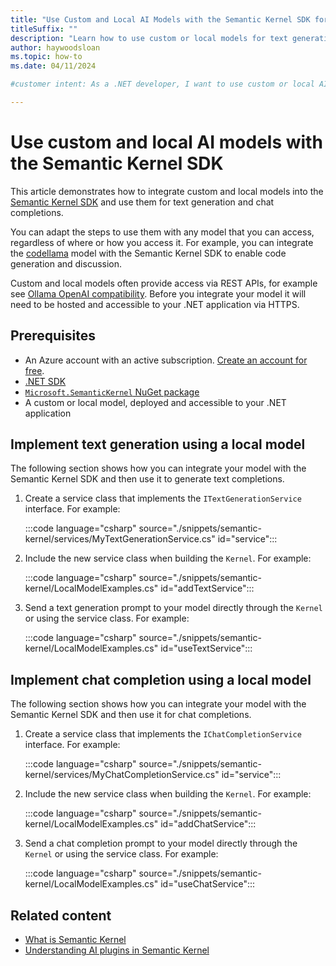 ```yaml
---
title: "Use Custom and Local AI Models with the Semantic Kernel SDK for .NET"
titleSuffix: ""
description: "Learn how to use custom or local models for text generation and chat completions in Semantic Kernel SDK for .NET."
author: haywoodsloan
ms.topic: how-to 
ms.date: 04/11/2024

#customer intent: As a .NET developer, I want to use custom or local AI models with the Semantic Kernel SDK so that I can perform text generation and chat completions using any model available to me.

---
```


# Use custom and local AI models with the Semantic Kernel SDK

This article demonstrates how to integrate custom and local models into the [Semantic Kernel SDK](/semantic-kernel/overview) and use them for text generation and chat completions.

You can adapt the steps to use them with any model that you can access, regardless of where or how you access it. For example, you can integrate the [codellama](https://ollama.com/library/codellama) model with the Semantic Kernel SDK to enable code generation and discussion.

Custom and local models often provide access via REST APIs, for example see [Ollama OpenAI compatibility](https://ollama.com/blog/openai-compatibility). Before you integrate your model it will need to be hosted and accessible to your .NET application via HTTPS.

## Prerequisites

* An Azure account with an active subscription. [Create an account for free](https://azure.microsoft.com/free/?WT.mc_id=A261C142F).
* [.NET SDK](https://dotnet.microsoft.com/download/visual-studio-sdks)
* [`Microsoft.SemanticKernel` NuGet package](https://www.nuget.org/packages/Microsoft.SemanticKernel)
* A custom or local model, deployed and accessible to your .NET application

## Implement text generation using a local model

The following section shows how you can integrate your model with the Semantic Kernel SDK and then use it to generate text completions.

1. Create a service class that implements the `ITextGenerationService` interface. For example:

    :::code language="csharp" source="./snippets/semantic-kernel/services/MyTextGenerationService.cs" id="service":::

2. Include the new service class when building the `Kernel`. For example:

    :::code language="csharp" source="./snippets/semantic-kernel/LocalModelExamples.cs" id="addTextService":::

3. Send a text generation prompt to your model directly through the `Kernel` or using the service class. For example:

    :::code language="csharp" source="./snippets/semantic-kernel/LocalModelExamples.cs" id="useTextService":::

## Implement chat completion using a local model

The following section shows how you can integrate your model with the Semantic Kernel SDK and then use it for chat completions.

1. Create a service class that implements the `IChatCompletionService` interface. For example:

    :::code language="csharp" source="./snippets/semantic-kernel/services/MyChatCompletionService.cs" id="service":::

2. Include the new service class when building the `Kernel`. For example:

    :::code language="csharp" source="./snippets/semantic-kernel/LocalModelExamples.cs" id="addChatService":::

3. Send a chat completion prompt to your model directly through the `Kernel` or using the service class. For example:

    :::code language="csharp" source="./snippets/semantic-kernel/LocalModelExamples.cs" id="useChatService":::

## Related content

* [What is Semantic Kernel](/semantic-kernel/overview/)
* [Understanding AI plugins in Semantic Kernel](/semantic-kernel/agents/plugins/?tabs=Csharp)
